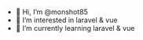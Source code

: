 - 👋 Hi, I’m @monshot85
- 👀 I’m interested in laravel & vue
- 🌱 I’m currently learning laravel & vue
 

<!---
monshot85/monshot85 is a ✨ special ✨ repository because its `README.md` (this file) appears on your GitHub profile.
You can click the Preview link to take a look at your changes.
--->
